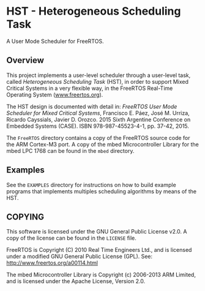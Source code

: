 # HST - Heterogeneous Scheduling Task
A User Mode Scheduler for FreeRTOS.

## Overview
This project implements a user-level scheduler through a user-level task, called *Heterogeneous Scheduling Task* (HST), in order to support Mixed Critical Systems in a very flexible way, in the FreeRTOS Real-Time Operating System (www.freertos.org).

The HST design is documented with detail in: *FreeRTOS User Mode Scheduler for Mixed Critical Systems*, Francisco E. Páez, José M. Urriza, Ricardo Cayssials, Javier D. Orozco. 2015 Sixth Argentine Conference on Embedded Systems (CASE). ISBN 978-987-45523-4-1, pp. 37-42, 2015.

The `FreeRTOS` directory contains a copy of the FreeRTOS source code for the ARM Cortex-M3 port. A copy of the mbed Microcontroller Library for the mbed LPC 1768 can be found in the `mbed` directory.

## Examples
See the `EXAMPLES` directory for instructions on how to build example programs that implements multiples scheduling algorithms by means of the HST.

## COPYING
This software is licensed under the GNU General Public License v2.0. A copy of the license can be found in the `LICENSE` file.

FreeRTOS is Copyright (C) 2010 Real Time Engineers Ltd., and is licensed under a modified GNU General Public License (GPL). See: http://www.freertos.org/a00114.html

The mbed Microcontroller Library is Copyright (c) 2006-2013 ARM Limited, and is licensed under the Apache License, Version 2.0.
